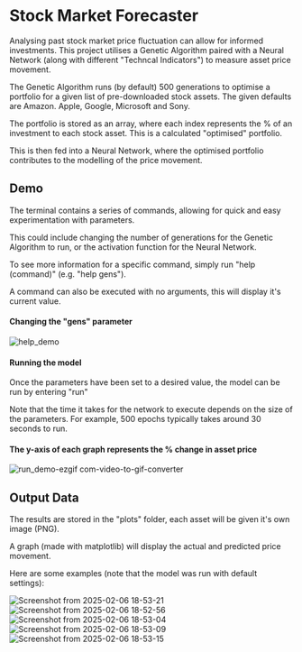 
# Stock Market Forecaster

Analysing past stock market price fluctuation can allow for informed investments. This project utilises a Genetic Algorithm paired with a Neural Network (along with different "Techncal Indicators") to measure asset price movement.

The Genetic Algorithm runs (by default) 500 generations to optimise a portfolio for a given list of pre-downloaded stock assets. The given defaults are Amazon. Apple, Google, Microsoft and Sony.

The portfolio is stored as an array, where each index represents the % of an investment to each stock asset. This is a calculated "optimised" portfolio.


This is then fed into a Neural Network, where the optimised portfolio contributes to the modelling of the price movement.



## Demo

The terminal contains a series of commands, allowing for quick and easy experimentation with parameters. 

This could include changing the number of generations for the Genetic Algorithm to run, or the activation function for the Neural Network. 

To see more information for a specific command, simply run "help (command)" (e.g. "help gens").

A command can also be executed with no arguments, this will display it's current value.


#### Changing the "gens" parameter

![help_demo](https://github.com/user-attachments/assets/68070523-20ad-4a3b-8d61-1334c4316f9a)


#### Running the model

Once the parameters have been set to a desired value, the model can be run by entering "run"

Note that the time it takes for the network to execute depends on the size of the parameters. For example, 500 epochs typically takes around 30 seconds to run.

#### The y-axis of each graph represents the % change in asset price

![run_demo-ezgif com-video-to-gif-converter](https://github.com/user-attachments/assets/d6f71752-9617-4bc1-ab6e-795b9e1a5546)

## Output Data

The results are stored in the "plots" folder, each asset will be given it's own image (PNG). 

A graph (made with matplotlib) will display the actual and predicted price movement.

Here are some examples (note that the model was run with default settings):


![Screenshot from 2025-02-06 18-53-21](https://github.com/user-attachments/assets/7cb09d59-68d5-4f30-b768-bfbeec0721e4)
![Screenshot from 2025-02-06 18-52-56](https://github.com/user-attachments/assets/bb200bc3-8061-4d25-b8e9-3ac414d6f7ea)
![Screenshot from 2025-02-06 18-53-04](https://github.com/user-attachments/assets/2033ce47-4899-4926-85a3-cac02ca46dd6)
![Screenshot from 2025-02-06 18-53-09](https://github.com/user-attachments/assets/d1596bde-932c-44f7-81b8-2c60a58cd82b)
![Screenshot from 2025-02-06 18-53-15](https://github.com/user-attachments/assets/5e8607da-1358-4df7-aa8d-b579a1d561ea)
